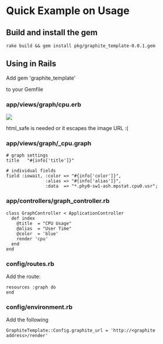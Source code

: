 # Quick Example on Usage

## Build and install the gem

    rake build && gem install pkg/graphite_template-0.0.1.gem

## Using in Rails

Add 
    gem 'graphite_template'

to your Gemfile

### app/views/graph/cpu.erb

   <img src="<%= render('cpu') %>">

html_safe is needed or it escapes the image URL :(


### app/views/graph/_cpu.graph

    # graph settings
    title   "#{info['title']}"
    
    # individual fields
    field :iowait, :color => "#{info['color']}",
                   :alias => "#{info['alias']}",
                   :data  => "*.phy0-sw1-ash.mpstat.cpu0.usr";
    
### app/controllers/graph_controller.rb

    class GraphController < ApplicationController
      def index
        @title  = "CPU Usage"
        @alias  = "User Time"
        @color  = 'blue'
        render 'cpu'
      end
    end

### config/routes.rb

Add the route:

    resources :graph do
    end

### config/environment.rb
Add the following

    GraphiteTemplate::Config.graphite_url = 'http://<graphite address>/render'
